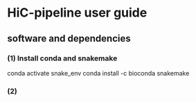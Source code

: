# HiC-pipeline user guide

## software and dependencies 

### (1) Install conda and snakemake
conda activate snake_env
conda install -c bioconda snakemake

### (2) 

